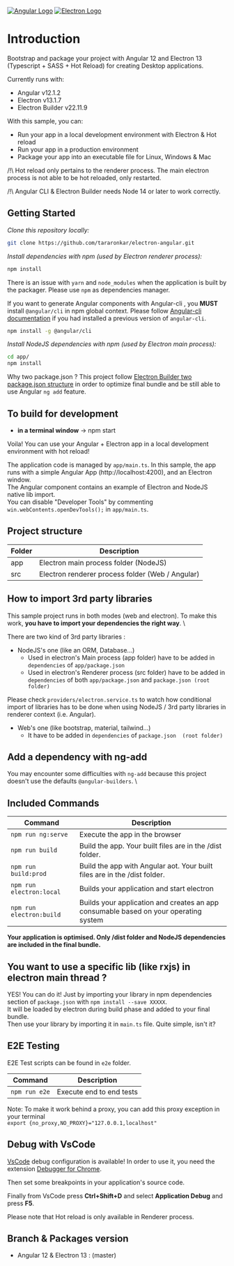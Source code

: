 [![Angular Logo](https://www.vectorlogo.zone/logos/angular/angular-icon.svg)](https://angular.io/) [![Electron Logo](https://www.vectorlogo.zone/logos/electronjs/electronjs-icon.svg)](https://electronjs.org/)

# Introduction

Bootstrap and package your project with Angular 12 and Electron 13 (Typescript + SASS + Hot Reload) for creating Desktop applications.

Currently runs with:

- Angular v12.1.2
- Electron v13.1.7
- Electron Builder v22.11.9

With this sample, you can:

- Run your app in a local development environment with Electron & Hot reload
- Run your app in a production environment
- Package your app into an executable file for Linux, Windows & Mac

/!\ Hot reload only pertains to the renderer process. The main electron process is not able to be hot reloaded, only restarted.

/!\ Angular CLI & Electron Builder needs Node 14 or later to work correctly.

## Getting Started

*Clone this repository locally:*

``` bash
git clone https://github.com/tararonkar/electron-angular.git
```

*Install dependencies with npm (used by Electron renderer process):*

``` bash
npm install
```

There is an issue with `yarn` and `node_modules` when the application is built by the packager. Please use `npm` as dependencies manager.

If you want to generate Angular components with Angular-cli , you **MUST** install `@angular/cli` in npm global context.
Please follow [Angular-cli documentation](https://github.com/angular/angular-cli) if you had installed a previous version of `angular-cli`.

``` bash
npm install -g @angular/cli
```

*Install NodeJS dependencies with npm (used by Electron main process):*

``` bash
cd app/
npm install
```

Why two package.json ? This project follow [Electron Builder two package.json structure](https://www.electron.build/tutorials/two-package-structure) in order to optimize final bundle and be still able to use Angular `ng add` feature.

## To build for development

- **in a terminal window** -> npm start

Voila! You can use your Angular + Electron app in a local development environment with hot reload!

The application code is managed by `app/main.ts`. In this sample, the app runs with a simple Angular App (http://localhost:4200), and an Electron window. \
The Angular component contains an example of Electron and NodeJS native lib import. \
You can disable "Developer Tools" by commenting `win.webContents.openDevTools();` in `app/main.ts`.

## Project structure

|Folder|Description|
| ---- | ---- |
| app | Electron main process folder (NodeJS) |
| src | Electron renderer process folder (Web / Angular) |

## How to import 3rd party libraries

This sample project runs in both modes (web and electron). To make this work, **you have to import your dependencies the right way**. \

There are two kind of 3rd party libraries :
- NodeJS's one (like an ORM, Database...)
    - Used in electron's Main process (app folder) have to be added in `dependencies` of `app/package.json`
    - Used in electron's Renderer process (src folder) have to be added in `dependencies` of both `app/package.json` and `package.json (root folder)`

Please check `providers/electron.service.ts` to watch how conditional import of libraries has to be done when using NodeJS / 3rd party libraries in renderer context (i.e. Angular).

- Web's one (like bootstrap, material, tailwind...)
    - It have to be added in `dependencies` of `package.json  (root folder)`

## Add a dependency with ng-add

You may encounter some difficulties with `ng-add` because this project doesn't use the defaults `@angular-builders`. \

## Included Commands

|Command|Description|
| ---- | ---- |
|`npm run ng:serve`| Execute the app in the browser |
|`npm run build`| Build the app. Your built files are in the /dist folder. |
|`npm run build:prod`| Build the app with Angular aot. Your built files are in the /dist folder. |
|`npm run electron:local`| Builds your application and start electron
|`npm run electron:build`| Builds your application and creates an app consumable based on your operating system |

**Your application is optimised. Only /dist folder and NodeJS dependencies are included in the final bundle.**

## You want to use a specific lib (like rxjs) in electron main thread ?

YES! You can do it! Just by importing your library in npm dependencies section of `package.json` with `npm install --save XXXXX`. \
It will be loaded by electron during build phase and added to your final bundle. \
Then use your library by importing it in `main.ts` file. Quite simple, isn't it?

## E2E Testing

E2E Test scripts can be found in `e2e` folder.

|Command|Description|
| ---- | ---- |
|`npm run e2e`| Execute end to end tests |

Note: To make it work behind a proxy, you can add this proxy exception in your terminal  
`export {no_proxy,NO_PROXY}="127.0.0.1,localhost"`

## Debug with VsCode

[VsCode](https://code.visualstudio.com/) debug configuration is available! In order to use it, you need the extension [Debugger for Chrome](https://marketplace.visualstudio.com/items?itemName=msjsdiag.debugger-for-chrome).

Then set some breakpoints in your application's source code.

Finally from VsCode press **Ctrl+Shift+D** and select **Application Debug** and press **F5**.

Please note that Hot reload is only available in Renderer process.

## Branch & Packages version

- Angular 12 & Electron 13 : (master)


